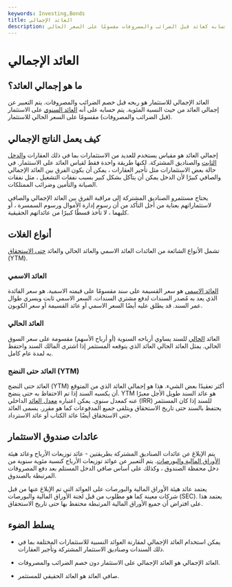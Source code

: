 ```yaml
---
keywords: Investing,Bonds
title: العائد الإجمالي
description: إجمالي العائد هو العائد على الاستثمار قبل الضرائب والنفقات. يتم حسابه كعائد قبل الضرائب والمصروفات مقسومًا على السعر الحالي.
---
```


# العائد الإجمالي
## ما هو إجمالي العائد؟

العائد الإجمالي للاستثمار هو ربحه قبل خصم الضرائب والمصروفات. يتم التعبير عن إجمالي العائد من حيث النسبة المئوية. يتم حسابه على أنه [العائد السنوي](/annual-return) على الاستثمار (قبل الضرائب والمصروفات) مقسومًا على السعر الحالي للاستثمار.

## كيف يعمل الناتج الإجمالي

إجمالي العائد هو مقياس يستخدم للعديد من الاستثمارات بما في ذلك العقارات [والدخل الثابت](/fixedincome) والصناديق المشتركة. لكنها طريقة واحدة فقط لقياس العائد على الاستثمار. في حالة بعض الاستثمارات مثل تأجير العقارات ، يمكن أن يكون الفرق بين العائد الإجمالي والصافي كبيرًا لأن الدخل يمكن أن يتآكل بشكل كبير بسبب نفقات التشغيل ، مثل نفقات الصيانة والتأمين وضرائب الممتلكات.

يحتاج مستثمرو الصناديق المشتركة إلى مراقبة الفرق بين العائد الإجمالي والصافي لاستثماراتهم بعناية من أجل التأكد من أن رسوم إدارة الأموال ورسوم السمسرة ، أو كليهما ، لا تأخذ قسطًا كبيرًا من عائداتهم الحقيقية.

## أنواع الغلات

تشمل الأنواع الشائعة من العائدات العائد الاسمي والعائد الحالي والعائد [حتى الاستحقاق](/yieldtomaturity) (YTM).

### العائد الاسمي

[العائد الاسمي](/nominalyield) هو سعر القسيمة على سند مقسومًا على قيمته الاسمية. هو سعر الفائدة الذي يعد به مُصدر السندات لدفع مشتري السندات. السعر الاسمي ثابت ويسري طوال عمر السند. قد يطلق عليه أيضًا السعر الاسمي أو عائد القسيمة أو سعر الكوبون.

### العائد الحالي

العائد [الحالي](/currentyield) للسند يساوي أرباحه السنوية (أو أرباح الأسهم) مقسومة على سعر السوق الحالي. يمثل العائد الحالي العائد الذي يتوقعه المستثمر إذا اشترى المالك السند واحتفظ به لمدة عام كامل.

### العائد حتى النضج (YTM)

العائد حتى النضج (YTM) أكثر تعقيدًا بعض الشيء. هذا هو إجمالي العائد الذي من المتوقع أن يكسبه السند إذا تم الاحتفاظ به حتى ينضج. YTM هو عائد السند طويل الأجل معبرًا عنه كمعدل سنوي. يمكن اعتباره [معدل العائد](/irr) الداخلي (IRR) للسند إذا كان المستثمر يحتفظ بالسند حتى تاريخ الاستحقاق ويتلقى جميع المدفوعات كما هو مقرر. يسمى العائد حتى الاستحقاق أيضًا عائد الكتاب أو عائد الاسترداد.

## عائدات صندوق الاستثمار

يتم الإبلاغ عن عائدات الصناديق المشتركة بطريقتين - عائد توزيعات الأرباح وعائد هيئة [الأوراق المالية والبورصات](/secyield). يتم التعبير عن عوائد توزيعات الأرباح كنسبة مئوية سنوية من دخل محفظة الصندوق ، وكذلك على أساس صافي الدخل المستلم بعد دفع المصروفات المرتبطة بالصندوق.

يعتمد عائد هيئة الأوراق المالية والبورصات على العوائد التي تم الإبلاغ عنها من قبل شركات معينة كما هو مطلوب من قبل لجنة الأوراق المالية والبورصات (SEC). يعتمد هذا على افتراض أن جميع الأوراق المالية المرتبطة محتفظ بها حتى تاريخ الاستحقاق.

## يسلط الضوء

- يمكن استخدام العائد الإجمالي لمقارنة العوائد النسبية للاستثمارات المختلفة بما في ذلك السندات وصناديق الاستثمار المشتركة وتأجير العقارات.

- العائد الإجمالي هو العائد الإجمالي على الاستثمار دون خصم الضرائب والمصروفات.

- صافي العائد هو العائد الحقيقي للمستثمر.

